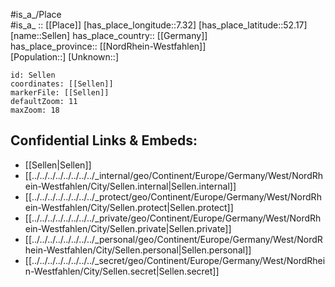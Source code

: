 ﻿---
location: [52.17,7.32] 
mapzoom: [7,12] 
mapmarker: city 
type: City
tags:
- geo/City


SpocWebEntityId: 34194
isDeleted: false
confidential: public

---
#is_a_/Place  
#is_a_ :: [[Place]] 
[has_place_longitude::7.32] 
[has_place_latitude::52.17] 
[name::Sellen] 
has_place_country:: [[Germany]]  
has_place_province:: [[NordRhein-Westfahlen]]  
[Population::] 
[Unknown::] 


```leaflet
id: Sellen
coordinates: [[Sellen]] 
markerFile: [[Sellen]] 
defaultZoom: 11 
maxZoom: 18
```


## Confidential Links & Embeds: 
- [[Sellen|Sellen]]  
- [[../../../../../../../../_internal/geo/Continent/Europe/Germany/West/NordRhein-Westfahlen/City/Sellen.internal|Sellen.internal]] 
- [[../../../../../../../../_protect/geo/Continent/Europe/Germany/West/NordRhein-Westfahlen/City/Sellen.protect|Sellen.protect]] 
- [[../../../../../../../../_private/geo/Continent/Europe/Germany/West/NordRhein-Westfahlen/City/Sellen.private|Sellen.private]] 
- [[../../../../../../../../_personal/geo/Continent/Europe/Germany/West/NordRhein-Westfahlen/City/Sellen.personal|Sellen.personal]] 
- [[../../../../../../../../_secret/geo/Continent/Europe/Germany/West/NordRhein-Westfahlen/City/Sellen.secret|Sellen.secret]] 

